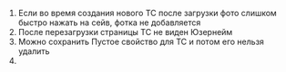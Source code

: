 1. Если во время создания нового ТС после загрузки фото слишком быстро нажать на сейв, фотка не добавляется
2. После перезагрузки страницы ТС не виден Юзернейм
3. Можно сохранить Пустое свойство для ТС и потом его нельзя удалить
4. 